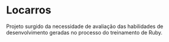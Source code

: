 # Locarros

Projeto surgido da necessidade de avaliação das habilidades de desenvolvimento geradas no processo do treinamento de Ruby.

